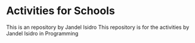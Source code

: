 # Activities for Schools
This is an repository by Jandel Isidro
This repository is for the activities by Jandel Isidro in Programming

